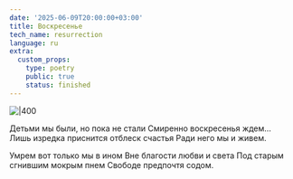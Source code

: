 ```yaml
---
date: '2025-06-09T20:00:00+03:00'
title: Воскресенье
tech_name: resurrection
language: ru
extra:
  custom_props:
    type: poetry
    public: true
    status: finished
---
```


![|400](/images/sunday.png)

Детьми мы были, но пока не стали
Смиренно воскресенья ждем…
Лишь изредка приснится отблеск счастья
Ради него мы и живем.

Умрем вот только мы в ином
Вне благости любви и света
Под старым сгнившим мокрым пнем
Свободе предпочтя содом.